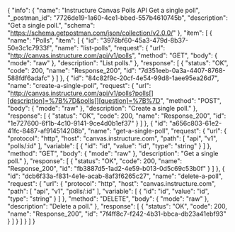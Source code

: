 {
  "info": {
    "name": "Instructure Canvas Polls API Get a single poll",
    "_postman_id": "7726de19-1a60-4ce1-bbed-557b4610745b",
    "description": "Get a single poll.",
    "schema": "https://schema.getpostman.com/json/collection/v2.0.0/"
  },
  "item": [
    {
      "name": "Polls",
      "item": [
        {
          "id": "3978bf60-45a3-479d-8b37-50e3c1c7933f",
          "name": "list-polls",
          "request": {
            "url": "http://canvas.instructure.com/api/v1/polls",
            "method": "GET",
            "body": {
              "mode": "raw"
            },
            "description": "List polls."
          },
          "response": [
            {
              "status": "OK",
              "code": 200,
              "name": "Response_200",
              "id": "7d351eeb-0a3a-4407-8768-588fdf6adafc"
            }
          ]
        },
        {
          "id": "84c82f9c-20cf-4e54-99d8-1aee95ea26d7",
          "name": "create-a-single-poll",
          "request": {
            "url": "http://canvas.instructure.com/api/v1/polls?polls[][description]=%7B%7D&polls[][question]=%7B%7D",
            "method": "POST",
            "body": {
              "mode": "raw"
            },
            "description": "Create a single poll."
          },
          "response": [
            {
              "status": "OK",
              "code": 200,
              "name": "Response_200",
              "id": "1e727600-6f1b-4c10-9141-9ce4d0b1ef37"
            }
          ]
        },
        {
          "id": "a656c803-61e2-41fc-8487-af914514208b",
          "name": "get-a-single-poll",
          "request": {
            "url": {
              "protocol": "http",
              "host": "canvas.instructure.com",
              "path": [
                "api",
                "v1",
                "polls/:id"
              ],
              "variable": [
                {
                  "id": "id",
                  "value": "id",
                  "type": "string"
                }
              ]
            },
            "method": "GET",
            "body": {
              "mode": "raw"
            },
            "description": "Get a single poll."
          },
          "response": [
            {
              "status": "OK",
              "code": 200,
              "name": "Response_200",
              "id": "fb3887d5-1ad2-4e59-b013-0d5c69c53b0f"
            }
          ]
        },
        {
          "id": "dcb6f33a-f831-4e1e-acab-8af3f6265c27",
          "name": "delete-a-poll",
          "request": {
            "url": {
              "protocol": "http",
              "host": "canvas.instructure.com",
              "path": [
                "api",
                "v1",
                "polls/:id"
              ],
              "variable": [
                {
                  "id": "id",
                  "value": "id",
                  "type": "string"
                }
              ]
            },
            "method": "DELETE",
            "body": {
              "mode": "raw"
            },
            "description": "Delete a poll."
          },
          "response": [
            {
              "status": "OK",
              "code": 200,
              "name": "Response_200",
              "id": "7f4ff8c7-f242-4b31-bbca-db23a41ebf93"
            }
          ]
        }
      ]
    }
  ]
}